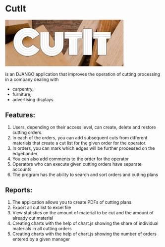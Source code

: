 # CutIt
![MyImage](https://github.com/Klewiu/CutIt/blob/main/static/CutIt%20logo.JPG)


is an DJANGO application that improves the operation of cutting processing in a company dealing with
- carpentry, 
- furniture, 
- advertising displays 

## Features:
1. Users, depending on their access level, can create, delete and restore cutting orders. 
2. In each of the orders, you can add subsequent cuts from different materials that create a cut list for the given order for the operator.
3. In orders, you can mark which edges will be further processed on the edgebander
4. You can also add comments to the order for the operator
5. Operators who can execute given cutting orders have separate accounts
6. The program has the ability to search and sort orders and cutting plans

## Reports:
1. The application allows you to create PDFs of cutting plans
2. Export all cut list to excel file
3. View statistics on the amount of material to be cut and the amount of already cut material
4. Creating charts with the help of chart.js showing the share of individual materials in all cutting orders
5. Creating charts with the help of chart.js showing the number of orders entered by a given manager
